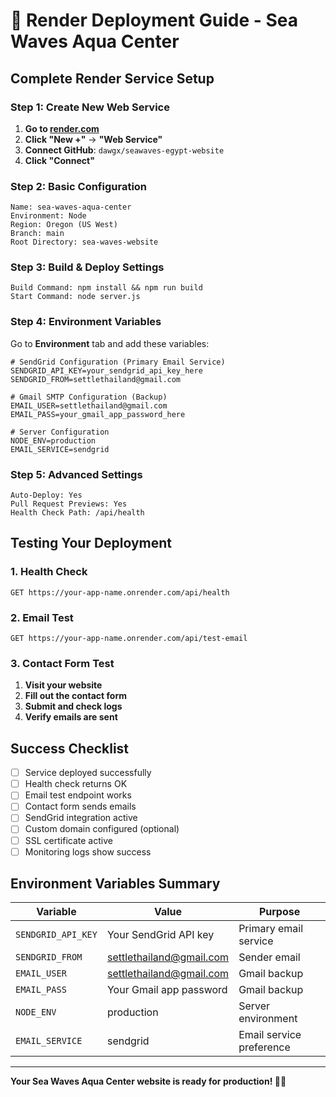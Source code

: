 # 🚀 Render Deployment Guide - Sea Waves Aqua Center

## **Complete Render Service Setup**

### **Step 1: Create New Web Service**

1. **Go to [render.com](https://render.com)**
2. **Click "New +"** → **"Web Service"**
3. **Connect GitHub**: `dawgx/seawaves-egypt-website`
4. **Click "Connect"**

### **Step 2: Basic Configuration**

```
Name: sea-waves-aqua-center
Environment: Node
Region: Oregon (US West)
Branch: main
Root Directory: sea-waves-website
```

### **Step 3: Build & Deploy Settings**

```
Build Command: npm install && npm run build
Start Command: node server.js
```

### **Step 4: Environment Variables**

Go to **Environment** tab and add these variables:

```env
# SendGrid Configuration (Primary Email Service)
SENDGRID_API_KEY=your_sendgrid_api_key_here
SENDGRID_FROM=settlethailand@gmail.com

# Gmail SMTP Configuration (Backup)
EMAIL_USER=settlethailand@gmail.com
EMAIL_PASS=your_gmail_app_password_here

# Server Configuration
NODE_ENV=production
EMAIL_SERVICE=sendgrid
```

### **Step 5: Advanced Settings**

```
Auto-Deploy: Yes
Pull Request Previews: Yes
Health Check Path: /api/health
```

## **Testing Your Deployment**

### **1. Health Check**
```
GET https://your-app-name.onrender.com/api/health
```

### **2. Email Test**
```
GET https://your-app-name.onrender.com/api/test-email
```

### **3. Contact Form Test**
1. **Visit your website**
2. **Fill out the contact form**
3. **Submit and check logs**
4. **Verify emails are sent**

## **Success Checklist**

- [ ] Service deployed successfully
- [ ] Health check returns OK
- [ ] Email test endpoint works
- [ ] Contact form sends emails
- [ ] SendGrid integration active
- [ ] Custom domain configured (optional)
- [ ] SSL certificate active
- [ ] Monitoring logs show success

## **Environment Variables Summary**

| Variable | Value | Purpose |
|----------|-------|---------|
| `SENDGRID_API_KEY` | Your SendGrid API key | Primary email service |
| `SENDGRID_FROM` | settlethailand@gmail.com | Sender email |
| `EMAIL_USER` | settlethailand@gmail.com | Gmail backup |
| `EMAIL_PASS` | Your Gmail app password | Gmail backup |
| `NODE_ENV` | production | Server environment |
| `EMAIL_SERVICE` | sendgrid | Email service preference |

---

**Your Sea Waves Aqua Center website is ready for production! 🐠🌊**
